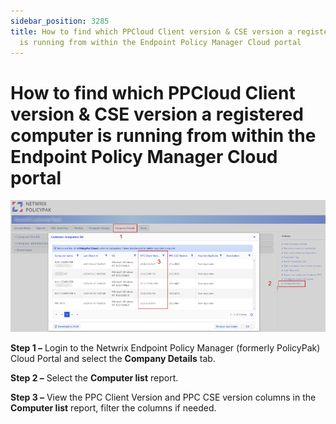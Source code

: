 ```yaml
---
sidebar_position: 3285
title: How to find which PPCloud Client version & CSE version a registered computer
  is running from within the Endpoint Policy Manager Cloud portal
---
```


# How to find which PPCloud Client version & CSE version a registered computer is running from within the Endpoint Policy Manager Cloud portal

![](../../../../../static/images/PolicyPak/Content/Resources/Images/Cloud/975_1_image-20230526004959-1_950x398.png)

**Step 1 –** Login to the Netwrix Endpoint Policy Manager (formerly PolicyPak) Cloud Portal and select the **Company Details** tab.

**Step 2 –** Select the **Computer list** report.

**Step 3 –** View the PPC Client Version and PPC CSE version columns in the **Computer list** report, filter the columns if needed.